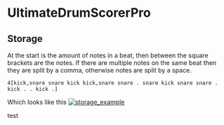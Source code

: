 # UltimateDrumScorerPro


## Storage
At the start is the amount of notes in a beat, then between the square brackets are the notes. If there are multiple notes on the same beat then they are split by a comma, otherwise notes are split by a space.

```
4[kick,snare snare kick kick,snare snare . snare kick snare snare . kick . . kick .]
```


Which looks like this
[![storage_example](https://user-images.githubusercontent.com/37347905/130093809-610a9e42-0782-4170-adb5-bccdcf1a1f62.png)](https://www.mikeslessons.com/gscribe?TimeSig=4/4&Div=16&Tempo=80&Measures=1&H=|----------------|&S=|OO-OO-O-OO------|&K=|o-oo---o---o--o-|)


test

